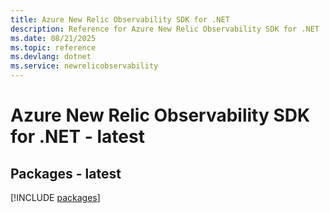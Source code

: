 ```yaml
---
title: Azure New Relic Observability SDK for .NET
description: Reference for Azure New Relic Observability SDK for .NET
ms.date: 08/21/2025
ms.topic: reference
ms.devlang: dotnet
ms.service: newrelicobservability
---
```

# Azure New Relic Observability SDK for .NET - latest
## Packages - latest
[!INCLUDE [packages](new-relic-observability-index.md)]